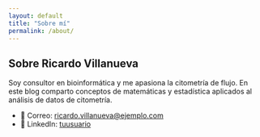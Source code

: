 ```yaml
---
layout: default
title: "Sobre mí"
permalink: /about/
---
```


## Sobre Ricardo Villanueva

Soy consultor en bioinformática y me apasiona la citometría de flujo. En este blog comparto conceptos de matemáticas y estadística aplicados al análisis de datos de citometría.  

- 📧 Correo: <a href="mailto:ricardo.villanueva@ejemplo.com">ricardo.villanueva@ejemplo.com</a>  
- 🔗 LinkedIn: <a href="https://linkedin.com/in/tuusuario" target="_blank">tuusuario</a>
